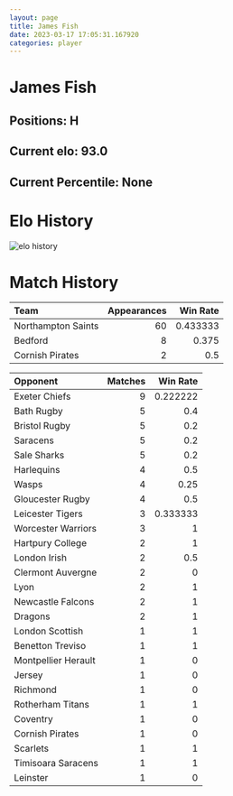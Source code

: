 ```yaml
---  
layout: page  
title: James Fish  
date: 2023-03-17 17:05:31.167920  
categories: player  
---
```

# James Fish

## Positions: H

## Current elo: 93.0

## Current Percentile: None

# Elo History


![elo history](history_JamesFish.png)
# Match History


| Team               |   Appearances |   Win Rate |
|:-------------------|--------------:|-----------:|
| Northampton Saints |            60 |   0.433333 |
| Bedford            |             8 |   0.375    |
| Cornish Pirates    |             2 |   0.5      |

| Opponent            |   Matches |   Win Rate |
|:--------------------|----------:|-----------:|
| Exeter Chiefs       |         9 |   0.222222 |
| Bath Rugby          |         5 |   0.4      |
| Bristol Rugby       |         5 |   0.2      |
| Saracens            |         5 |   0.2      |
| Sale Sharks         |         5 |   0.2      |
| Harlequins          |         4 |   0.5      |
| Wasps               |         4 |   0.25     |
| Gloucester Rugby    |         4 |   0.5      |
| Leicester Tigers    |         3 |   0.333333 |
| Worcester Warriors  |         3 |   1        |
| Hartpury College    |         2 |   1        |
| London Irish        |         2 |   0.5      |
| Clermont Auvergne   |         2 |   0        |
| Lyon                |         2 |   1        |
| Newcastle Falcons   |         2 |   1        |
| Dragons             |         2 |   1        |
| London Scottish     |         1 |   1        |
| Benetton Treviso    |         1 |   1        |
| Montpellier Herault |         1 |   0        |
| Jersey              |         1 |   0        |
| Richmond            |         1 |   0        |
| Rotherham Titans    |         1 |   1        |
| Coventry            |         1 |   0        |
| Cornish Pirates     |         1 |   0        |
| Scarlets            |         1 |   1        |
| Timisoara Saracens  |         1 |   1        |
| Leinster            |         1 |   0        |